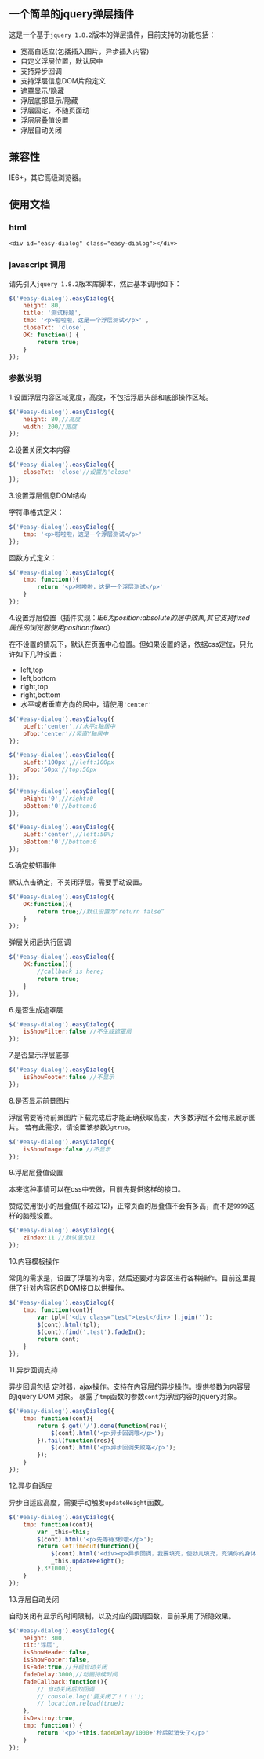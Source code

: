 ## 一个简单的jquery弹层插件

这是一个基于`jquery 1.8.2`版本的弹层插件，目前支持的功能包括：

* 宽高自适应(包括插入图片，异步插入内容)
* 自定义浮层位置，默认居中
* 支持异步回调
* 支持浮层信息DOM片段定义
* 遮罩显示/隐藏
* 浮层底部显示/隐藏
* 浮层固定，不随页面动
* 浮层层叠值设置
* 浮层自动关闭


## 兼容性

IE6+，其它高级浏览器。

## 使用文档
### html

```html:
<div id="easy-dialog" class="easy-dialog"></div>
```
### javascript 调用

请先引入`jquery 1.8.2`版本库脚本，然后基本调用如下：

```javascript
$('#easy-dialog').easyDialog({
    height: 80,
    title: '测试标题',
    tmp: '<p>啦啦啦，这是一个浮层测试</p>' , 
    closeTxt: 'close',
    OK: function() {
        return true;
    }
});
```
### 参数说明
1.设置浮层内容区域宽度，高度，不包括浮层头部和底部操作区域。

```javascript
$('#easy-dialog').easyDialog({
    height: 80,//高度
    width: 200//宽度
});
```
2.设置关闭文本内容

```javascript
$('#easy-dialog').easyDialog({
    closeTxt: 'close'//设置为'close'
});
```
3.设置浮层信息DOM结构

字符串格式定义：

```javascript
$('#easy-dialog').easyDialog({
    tmp: '<p>啦啦啦，这是一个浮层测试</p>' 
});
```
函数方式定义：

```javascript
$('#easy-dialog').easyDialog({
    tmp: function(){
        return '<p>啦啦啦，这是一个浮层测试</p>' 
    }
});
```

4.设置浮层位置（插件实现：*IE6为position:absolute的居中效果,其它支持fixed属性的浏览器使用position:fixed*）

在不设置的情况下，默认在页面中心位置。但如果设置的话，依据css定位，只允许如下几种设置：

* left,top
* left,bottom
* right,top
* right,bottom
* 水平或者垂直方向的居中，请使用`'center'`

```javascript
$('#easy-dialog').easyDialog({
    pLeft:'center',//水平x轴居中
    pTop:'center'//竖直Y轴居中
});
```
```javascript
$('#easy-dialog').easyDialog({
    pLeft:'100px',//left:100px
    pTop:'50px'//top:50px
});
```
```javascript
$('#easy-dialog').easyDialog({
    pRight:'0',//right:0
    pBottom:'0'//bottom:0
});
```
```javascript
$('#easy-dialog').easyDialog({
    pLeft:'center',//left:50%;
    pBottom:'0'//bottom:0
});
```
5.确定按钮事件

默认点击确定，不关闭浮层。需要手动设置。
```javascript
$('#easy-dialog').easyDialog({
    OK:function(){
        return true;//默认设置为“return false”
    }
});
```
弹层关闭后执行回调

```javascript
$('#easy-dialog').easyDialog({
    OK:function(){
        //callback is here;
        return true;
    }
});
```
6.是否生成遮罩层

```javascript
$('#easy-dialog').easyDialog({
    isShowFilter:false //不生成遮罩层
});
```
7.是否显示浮层底部

```javascript
$('#easy-dialog').easyDialog({
    isShowFooter:false //不显示
});
```
8.是否显示前景图片

浮层需要等待前景图片下载完成后才能正确获取高度，大多数浮层不会用来展示图片。
若有此需求，请设置该参数为`true`。

```javascript
$('#easy-dialog').easyDialog({
    isShowImage:false //不显示
});
```

9.浮层层叠值设置

本来这种事情可以在css中去做，目前先提供这样的接口。

赞成使用很小的层叠值(不超过12)，正常页面的层叠值不会有多高，而不是`9999`这样的脑残设置。

```javascript
$('#easy-dialog').easyDialog({
    zIndex:11 //默认值为11
});
```
10.内容模板操作

常见的需求是，设置了浮层的内容，然后还要对内容区进行各种操作。目前这里提供了针对内容区的DOM接口以供操作。

```javascript
$('#easy-dialog').easyDialog({
    tmp: function(cont){
        var tpl=['<div class="test">test</div>'].join('');
        $(cont).html(tpl);
        $(cont).find('.test').fadeIn();
        return cont;
    }
});
```
11.异步回调支持

异步回调包括 定时器，ajax操作。支持在内容层的异步操作。提供参数为内容层的jquery DOM 对象。
暴露了`tmp`函数的参数`cont`为浮层内容的jquery对象。

```javascript
$('#easy-dialog').easyDialog({
    tmp: function(cont){
        return $.get('/').done(function(res){
            $(cont).html('<p>异步回调哦</p>');
        }).fail(function(res){
            $(cont).html('<p>异步回调失败咯</p>');
        });
    }
});
```
12.异步自适应

异步自适应高度，需要手动触发`updateHeight`函数。

```javascript
$('#easy-dialog').easyDialog({
    tmp: function(cont){
        var _this=this;
        $(cont).html('<p>先等待3秒哦</p>');
        return setTimeout(function(){
            $(cont).html('<div><p>异步回调，我要填充，使劲儿填充，充满你的身体。</p><p>异步回调，我要填充，使劲儿填充，充满你的身体。</p><p>异步回调，我要填充，使劲儿填充，充满你的身体。</p></div>');
            _this.updateHeight();
        },3*1000);
    }
});
```
13.浮层自动关闭

自动关闭有显示的时间限制，以及对应的回调函数，目前采用了渐隐效果。

```javascript
$('#easy-dialog').easyDialog({
    height: 300,
    tit:'浮层',
    isShowHeader:false,
    isShowFooter:false,
    isFade:true,//开启自动关闭
    fadeDelay:3000,//动画持续时间
    fadeCallback:function(){
        // 自动关闭后的回调
        // console.log('要关闭了！！！');
        // location.reload(true);
    },
    isDestroy:true,
    tmp: function() {
        return '<p>'+this.fadeDelay/1000+'秒后就消失了</p>'
    }
});
```





